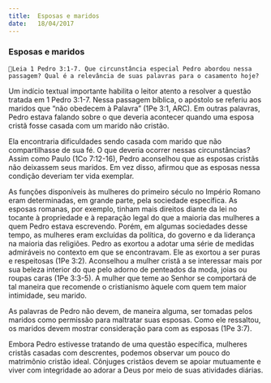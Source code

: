 ```yaml
---
title:  Esposas e maridos
date:   18/04/2017
---
```


### Esposas e maridos

`Leia 1 Pedro 3:1-7. Que circunstância especial Pedro abordou nessa passagem? Qual é a relevância de suas palavras para o casamento hoje?`

Um indício textual importante habilita o leitor atento a resolver a questão tratada em 1 Pedro 3:1-7. Nessa passagem bíblica, o apóstolo se referiu aos maridos que “não obedecem à Palavra” (1Pe 3:1, ARC). Em outras palavras, Pedro estava falando sobre o que deveria acontecer quando uma esposa cristã fosse casada com um marido não cristão.

Ela encontraria dificuldades sendo casada com marido que não compartilhasse de sua fé. O que deveria ocorrer nessas circunstâncias? Assim como Paulo (1Co 7:12-16), Pedro aconselhou que as esposas cristãs não deixassem seus maridos. Em vez disso, afirmou que as esposas nessa condição deveriam ter vida exemplar.

As funções disponíveis às mulheres do primeiro século no Império Romano eram determinadas, em grande parte, pela sociedade específica. As esposas romanas, por exemplo, tinham mais direitos diante da lei no tocante à propriedade e à reparação legal do que a maioria das mulheres a quem Pedro estava escrevendo. Porém, em algumas sociedades desse tempo, as mulheres eram excluídas da política, do governo e da liderança na maioria das religiões. Pedro as exortou a adotar uma série de medidas admiráveis no contexto em que se encontravam. Ele as exortou a ser puras e respeitosas (1Pe 3:2). Aconselhou a mulher cristã a se interessar mais por sua beleza interior do que pelo adorno de penteados da moda, joias ou roupas caras (1Pe 3:3-5). A mulher que teme ao Senhor se comportará de tal maneira que recomende o cristianismo àquele com quem tem maior intimidade, seu marido.

As palavras de Pedro não devem, de maneira alguma, ser tomadas pelos maridos como permissão para maltratar suas esposas. Como ele ressaltou, os maridos devem mostrar consideração para com as esposas (1Pe 3:7).

Embora Pedro estivesse tratando de uma questão específica, mulheres cristãs casadas com descrentes, podemos observar um pouco do matrimônio cristão ideal. Cônjuges cristãos devem se apoiar mutuamente e viver com integridade ao adorar a Deus por meio de suas atividades diárias.